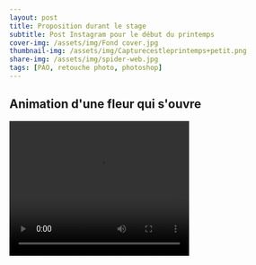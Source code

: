 ```yaml
---
layout: post
title: Proposition durant le stage
subtitle: Post Instagram pour le début du printemps
cover-img: /assets/img/Fond cover.jpg
thumbnail-img: /assets/img/Capturecestleprintemps+petit.png
share-img: /assets/img/spider-web.jpg
tags: [PAO, retouche photo, photoshop]
---
```


## Animation d'une fleur qui s'ouvre 

<html>
<video width="320" height="240" controls>
  <source src="/assets/img/C'est le printemps1.mp4" type="Post vidéo fleur qui s'ouvre">
</video>
</html>
